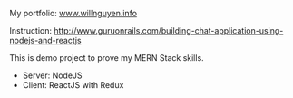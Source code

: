 My portfolio: www.willnguyen.info

Instruction: http://www.guruonrails.com/building-chat-application-using-nodejs-and-reactjs

This is demo project to prove my MERN Stack skills.

- Server: NodeJS
- Client: ReactJS with Redux
